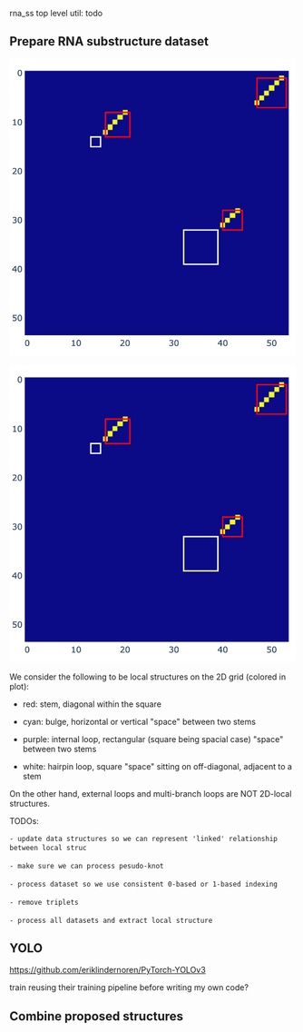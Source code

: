 
rna_ss top level util:
todo


## Prepare RNA substructure dataset

![plots/local_struct_1.png](plots/local_struct_1.png)

![plots/local_struct_2.png](plots/local_struct_1.png)

We consider the following to be local structures on the 2D grid (colored in plot):

- red: stem, diagonal within the square

- cyan: bulge, horizontal or vertical "space" between two stems

- purple: internal loop, rectangular (square being spacial case) "space" between two stems

- white: hairpin loop, square "space" sitting on off-diagonal, adjacent to a stem

On the other hand, external loops and multi-branch loops are NOT 2D-local structures.


TODOs:

    - update data structures so we can represent 'linked' relationship between local struc

    - make sure we can process pesudo-knot

    - process dataset so we use consistent 0-based or 1-based indexing

    - remove triplets

    - process all datasets and extract local structure

## YOLO

https://github.com/eriklindernoren/PyTorch-YOLOv3

train reusing their training pipeline before writing my own code?


## Combine proposed structures


